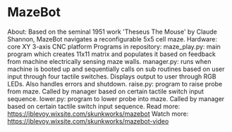 # MazeBot
About: Based on the seminal 1951 work 'Theseus The Mouse' by Claude Shannon, MazeBot navigates a reconfigurable 5x5 cell maze. 
Hardware: core XY 3-axis CNC platform
Programs in repository:
  maze_play.py: main program which creates 11x11 matrix and populates it based on feedback from machine electrically sensing maze walls.
  manager.py: runs when machine is booted up and sequentially calls on sub routines based on user input through four tactile switches. Displays output to user through RGB LEDs. Also handles errors and shutdown.
  raise.py: program to raise probe from maze. Called by manager based on certain tactile switch input sequence.
  lower.py: program to lower probe into maze. Called by manager based on certain tactile switch input sequence.
Read more: https://jblevoy.wixsite.com/skunkworks/mazebot
Watch more: https://jblevoy.wixsite.com/skunkworks/mazebot-video
